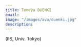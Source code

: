 ```yaml
---
title: Tomoya DUENKI
email: 
image: "/images/ava/duenki.jpg"
description:  
---
```


(IIS, Univ. Tokyo)
